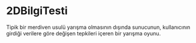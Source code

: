 # 2DBilgiTesti
Tipik bir merdiven usulü yarışma olmasının dışında sunucunun, kullanıcının girdiği verilere göre değişen tepkileri içeren bir yarışma oyunu.
